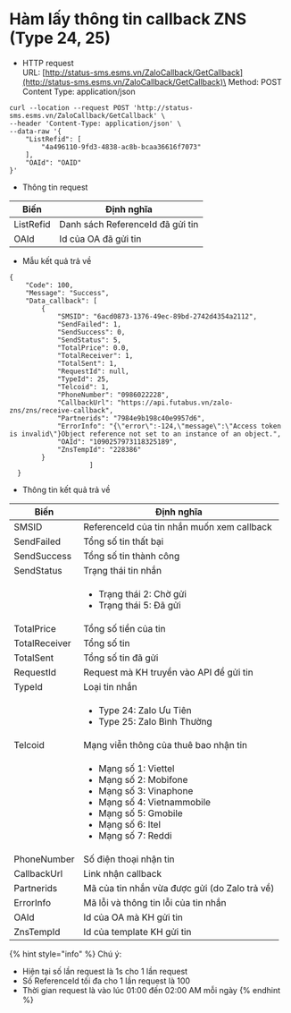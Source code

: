 # Hàm lấy thông tin callback ZNS  (Type 24, 25)

* HTTP request \
  URL: [http://status-sms.esms.vn/ZaloCallback/GetCallback](http://status-sms.esms.vn/ZaloCallback/GetCallback)\
  Method: POST\
  Content Type: application/json

```
curl --location --request POST 'http://status-sms.esms.vn/ZaloCallback/GetCallback' \
--header 'Content-Type: application/json' \
--data-raw '{
    "ListRefid": [
        "4a496110-9fd3-4838-ac8b-bcaa36616f7073"
    ],
    "OAId": "OAID"
}'
```

* Thông tin request

| Biến      | Định nghĩa                        |
| --------- | --------------------------------- |
| ListRefid | Danh sách ReferenceId đã gửi tin  |
| OAId      | Id của OA đã gửi tin              |

* Mẫu kết quả trả về

```
{
    "Code": 100,
    "Message": "Success",
    "Data_callback": [
        {
            "SMSID": "6acd0873-1376-49ec-89bd-2742d4354a2112",
            "SendFailed": 1,
            "SendSuccess": 0,
            "SendStatus": 5,
            "TotalPrice": 0.0,
            "TotalReceiver": 1,
            "TotalSent": 1,
            "RequestId": null,
            "TypeId": 25,
            "Telcoid": 1,
            "PhoneNumber": "0986022228",
            "CallbackUrl": "https://api.futabus.vn/zalo-zns/zns/receive-callback",
            "Partnerids": "7984e9b198c40e9957d6",
            "ErrorInfo": "{\"error\":-124,\"message\":\"Access token is invalid\"}Object reference not set to an instance of an object.",
            "OAId": "1090257973118325189",
            "ZnsTempId": "228386"
        } 
                    ]
  } 
```

* Thông tin kết quả trả về&#x20;

| Biến          | Định nghĩa                                                                                                                                                                                                 |
| ------------- | ---------------------------------------------------------------------------------------------------------------------------------------------------------------------------------------------------------- |
| SMSID         | ReferenceId của tin nhắn muốn xem callback                                                                                                                                                                 |
| SendFailed    | Tổng số tin thất bại                                                                                                                                                                                       |
| SendSuccess   | Tổng số tin thành công                                                                                                                                                                                     |
| SendStatus    | Trạng thái tin nhắn                                                                                                                                                                                        |
|               | <ul><li>Trạng thái 2: Chờ gửi </li><li>Trạng thái 5: Đã gửi </li></ul>                                                                                                                                     |
| TotalPrice    | Tổng số tiền của tin                                                                                                                                                                                       |
| TotalReceiver | Tổng số tin                                                                                                                                                                                                |
| TotalSent     | Tổng số tin đã gửi                                                                                                                                                                                         |
| RequestId     | Request mà KH truyền vào API để gửi tin                                                                                                                                                                    |
| TypeId        | Loại tin nhắn                                                                                                                                                                                              |
|               | <ul><li>Type 24: Zalo Ưu Tiên</li><li>Type 25: Zalo Bình Thường</li></ul>                                                                                                                                  |
| Telcoid       | Mạng viễn thông của thuê bao nhận tin                                                                                                                                                                      |
|               | <ul><li>Mạng số 1: Viettel</li><li>Mạng số 2: Mobifone</li><li>Mạng số 3: Vinaphone</li><li>Mạng số 4: Vietnammobile</li><li>Mạng số 5: Gmobile</li><li>Mạng số 6: Itel</li><li>Mạng số 7: Reddi</li></ul> |
| PhoneNumber   | Số điện thoại nhận tin                                                                                                                                                                                     |
| CallbackUrl   | Link nhận callback                                                                                                                                                                                         |
| Partnerids    | Mã của tin nhắn vừa được gửi (do Zalo trả về)                                                                                                                                                              |
| ErrorInfo     | Mã lỗi và thông tin lỗi của tin nhắn                                                                                                                                                                       |
| OAId          | Id của OA mà KH gửi tin                                                                                                                                                                                    |
| ZnsTempId     | Id của template KH gửi tin                                                                                                                                                                                 |

{% hint style="info" %}
Chú ý:

* Hiện tại số lần request là 1s cho 1 lần request
* Số ReferenceId tối đa cho 1 lần request là 100
* Thời gian request là vào lúc 01:00 đến 02:00 AM mỗi ngày
{% endhint %}

